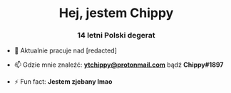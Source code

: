 <h1 align="center">Hej, jestem Chippy</h1>
<h3 align="center">14 letni Polski degerat</h3>

- 🔭 Aktualnie pracuje nad [redacted]

- 📫 Gdzie mnie znaleźć: **ytchippy@protonmail.com** bądź **Chippy#1897**

- ⚡ Fun fact: **Jestem zjebany lmao**
